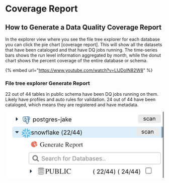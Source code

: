 # Coverage Report

## How to Generate a Data Quality Coverage Report

In the explorer view where you see the file tree explorer for each database you can click the pie chart \[coverage report].  This will show all the datasets that have been cataloged and that have DQ jobs running.  The time-series bars shows the run level information aggregated by month, while the donut chart shows the percent coverage of the entire database or schema. 

{% embed url="https://www.youtube.com/watch?v=LIJDoIN82W8" %}

### File tree explorer Generate Report

22 out of 44 tables in public schema have been DQ jobs running on them.  Likely have profiles and auto rules for validation.  24 out of 44 have been cataloged, which means they are registered and have metadata.

![](../.gitbook/assets/screen-shot-2021-04-03-at-7.02.23-pm.png)
